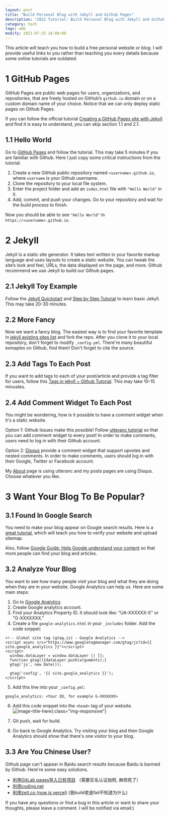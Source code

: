 ```yaml
---
layout: post
title: "Build Personal Blog with Jekyll and Github Pages"
description: "2022 Tutorial: Build Personal Blog with Jekyll and Github Pages"
category: tech
tags: web
modify: 2021-07-25 18:09:00
---
```


This article will teach you how to build a free personal website or blog. I will provide useful links to you rather than teaching you every details because some online tutorials are outdated.

# 1 GitHub Pages
GitHub Pages are public web pages for users, organizations, and repositories, that are freely hosted on GitHub’s `github.io` domain or on a custom domain name of your choice. Notice that we can only deploy static pages on Github Pages.

If you can follow the official tutorial [Creating a GitHub Pages site with Jekyll](https://docs.github.com/en/pages/setting-up-a-github-pages-site-with-jekyll/creating-a-github-pages-site-with-jekyll) and find it is easy to understand, you can skip section 1.1 and 2.1.

## 1.1 Hello World
Go to [GitHub Pages](https://docs.github.com/en/pages/getting-started-with-github-pages/creating-a-github-pages-site) and follow the tutorial. This may take 5 minutes if you are familiar with Github. Here I just copy some critical instructions from the tutorial. 
1. Create a new GitHub public repository named `<username>.github.io`, where `username` is your Github username.
2. Clone the repository to your local file system.
3. Enter the project folder and add an `index.html` file with `"Hello World"` in it.
4. Add, commit, and push your changes. Go to your repository and wait for the build process to finish.

Now you should be able to see `"Hello World"` in `https://<username>.github.io`.

# 2 Jekyll
Jekyll is a static site generator. It takes text written in your favorite markup language and uses layouts to create a static website. You can tweak the site’s look and feel, URLs, the data displayed on the page, and more. Github recommend we use Jekyll to build our Github pages.

## 2.1 Jekyll Toy Example
Follow the [Jekyll Quickstart](https://jekyllrb.com/docs/) and [Step by Step Tutorial](https://jekyllrb.com/docs/step-by-step/01-setup/) to learn basic Jekyll. This may take 20-30 minutes.

## 2.2 More Fancy
Now we want a fancy blog. The easiest way is to find your favorite template in [jekyll existing sites list](https://github.com/jekyll/jekyll/wiki/sites) and fork the repo. After you clone it to your local repository, don't forget to modify `_config.yml`. There're many beautiful exmaples on Github, find them! Don't forget to cite the source.


## 2.3 Add Tags To Each Post
If you want to add tags to each of your post/article and provide a tag filter for users, follow this [Tags in jekyll + Github Tutorial](https://longqian.me/2017/02/09/github-jekyll-tag/). This may take 10-15 minustes.

## 2.4 Add Comment Widget To Each Post
You might be wondering, how is it possible to have a comment widget when it's a static website. 

Option 1: Github Issues make this possible! Follow [utteranc tutorial](https://utteranc.es/) so that you can add comment widget to every post! In order to make comments, users need to log in with their Github account.

Option 2: [Disqus](https://disqus.com/) provide a comment widget that support upvotes and nested comments. In order to make comments, users should log in with their Google, Twitter or Facebook account.

My [About](https://epigone707.github.io/about/) page is using utteranc and my posts pages are using Disqus. Choose whatever you like.

# 3 Want Your Blog To Be Popular?

## 3.1 Found In Google Search
You need to make your blog appear on Google search results. Here is a [great tutorial](https://victor2code.github.io/blog/2019/07/04/jekyll-github-pages-appear-on-Google.html), which will teach you how to verify your website and upload sitemap.

Also, follow [Google Guide: Help Google understand your content](https://developers.google.com/search/docs/beginner/seo-starter-guide?hl=en#understand_your_content) so that more people can find your blog and articles.

## 3.2 Analyze Your Blog
You want to see how many people visit your blog and what they are doing when they are in your website. Google Analytics can help us. Here are some main steps:
1. Go to [Google Analytics](https://marketingplatform.google.com/about/analytics/)
2. Create Google analytics account.
3. Find your Analytics Property ID. It should look like: “UA-XXXXXX-X” or "G-XXXXXXX."
4. Create a file `google-analytics.html` in your `_includes` folder. Add the code snippet:

```
<!-- Global site tag (gtag.js) - Google Analytics -->
<script async src="https://www.googletagmanager.com/gtag/js?id={{ site.google_analytics }}"></script>
<script>
  window.dataLayer = window.dataLayer || [];
  function gtag(){dataLayer.push(arguments);}
  gtag('js', new Date());

  gtag('config', '{{ site.google_analytics }}');
</script>
```

5. Add this line into your `_config.yml`:

```
google_analytics: <Your ID, for example G-XXXXXXX>
```

6. Add this code snippet into the `<head>` tag of your website.
![image-title-here](../../../../assets/images/201231.png){:class="img-responsive"}

7. Git push, wait for build.
8. Go back to Google Analytics. Try visiting your blog and then Google Analytics should show that there's one visitor to your blog.

## 3.3 Are You Chinese User?
Github page can't appear in Baidu search results because Baidu is banned by Github. Here're some easy solutions.
- [利用GitLab pages导入已有项目](https://geekplayers.com/migrate-from-github-pages-to-gitlab-pages.html) （需要实名认证拍照, 麻烦死了）
- [利用coding.net](https://www.atjiang.com/coding.net-pages-as-github-pages-mirror-for-baidu/)
- [利用zeit.co (now is vercel)](https://vercel.com/) (我build老是fail不知道为什么)



If you have any questions or find a bug in this article or want to share your thoughts, please leave a comment. I will be notified via email:)

